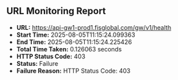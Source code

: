 ## URL Monitoring Report

- **URL:** https://api-gw1-prod1.fisglobal.com/gw/v1/health
- **Start Time:** 2025-08-05T11:15:24.099363
- **End Time:** 2025-08-05T11:15:24.225426
- **Total Time Taken:** 0.126063 seconds
- **HTTP Status Code:** 403
- **Status:** Failure
- **Failure Reason:** HTTP Status Code: 403
